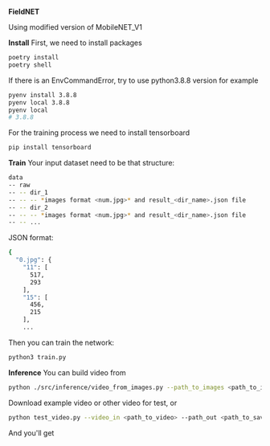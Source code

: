 <b>FieldNET</b>

Using modified version of MobileNET_V1

<b>Install</b>
First, we need to install packages

```bash
poetry install
poetry shell
```
If there is an EnvCommandError, try to use python3.8.8 version for example
```bash
pyenv install 3.8.8
pyenv local 3.8.8
pyenv local
# 3.8.8
```
For the training process we need to install tensorboard
```bash
pip install tensorboard
```
<b>Train</b>
Your input dataset need to be that structure:
```bash
data
-- raw
-- -- dir_1
-- -- -- *images format <num.jpg>* and result_<dir_name>.json file
-- -- dir_2
-- -- -- *images format <num.jpg>* and result_<dir_name>.json file
-- -- ...
```
JSON format:
```bash
{
  "0.jpg": {
    "11": [
      517,
      293
    ],
    "15": [
      456,
      215
    ],
    ...
```
Then you can train the network:
```bash
python3 train.py
```
<b>Inference</b>
You can build video from
```bash
python ./src/inference/video_from_images.py --path_to_images <path_to_images> --path_out <path_to_save>
```
Download example video or other video for test, or
```bash
python test_video.py --video_in <path_to_video> --path_out <path_to_save> --weights <path_to_weights>
```
And you'll get
